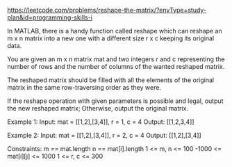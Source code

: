 https://leetcode.com/problems/reshape-the-matrix/?envType=study-plan&id=programming-skills-i


In MATLAB, there is a handy function called reshape which can reshape an m x n matrix into a new one with a different size r x c keeping its original data.

You are given an m x n matrix mat and two integers r and c representing the number of rows and the number of columns of the wanted reshaped matrix.

The reshaped matrix should be filled with all the elements of the original matrix in the same row-traversing order as they were.

If the reshape operation with given parameters is possible and legal, output the new reshaped matrix; Otherwise, output the original matrix.

 
Example 1:
Input: mat = [[1,2],[3,4]], r = 1, c = 4
Output: [[1,2,3,4]]

Example 2:
Input: mat = [[1,2],[3,4]], r = 2, c = 4
Output: [[1,2],[3,4]]
 
Constraints:
m == mat.length
n == mat[i].length
1 <= m, n <= 100
-1000 <= mat[i][j] <= 1000
1 <= r, c <= 300